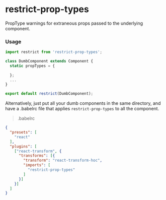 # restrict-prop-types

PropType warnings for extraneous props passed to the underlying component.

### Usage

```js
import restrict from 'restrict-prop-types';

class DumbComponent extends Component {
  static propTypes = {
  
  };
  ...
}

export default restrict(DumbComponent);
```

Alternatively, just put all your dumb components in the same directory, and have a .babelrc file that applies `restrict-prop-types` to all the component.

> .babelrc
```json
{
  "presets": [
    "react"
  ],
  "plugins": [
    ["react-transform", {
      "transforms": [{
        "transform": "react-transform-hoc",
        "imports": [
          "restrict-prop-types"
        ]
      }]
    }]
  ]
}
```
